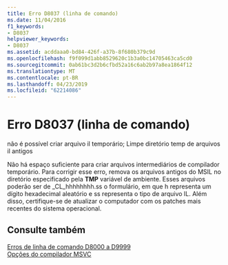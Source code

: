 ```yaml
---
title: Erro D8037 (linha de comando)
ms.date: 11/04/2016
f1_keywords:
- D8037
helpviewer_keywords:
- D8037
ms.assetid: acddaaa0-bd84-426f-a37b-8f680b379c9d
ms.openlocfilehash: f9f099d1abb8529620c1b3a0bc14705463ca5cd0
ms.sourcegitcommit: 0ab61bc3d2b6cfbd52a16c6ab2b97a8ea1864f12
ms.translationtype: MT
ms.contentlocale: pt-BR
ms.lasthandoff: 04/23/2019
ms.locfileid: "62214086"
---
```

# <a name="command-line-error-d8037"></a>Erro D8037 (linha de comando)

não é possível criar arquivo il temporário; Limpe diretório temp de arquivos il antigos

Não há espaço suficiente para criar arquivos intermediários de compilador temporário. Para corrigir esse erro, remova os arquivos antigos do MSIL no diretório especificado pela **TMP** variável de ambiente. Esses arquivos poderão ser de _CL_hhhhhhhh.ss o formulário, em que h representa um dígito hexadecimal aleatório e ss representa o tipo de arquivo IL. Além disso, certifique-se de atualizar o computador com os patches mais recentes do sistema operacional.

## <a name="see-also"></a>Consulte também

[Erros de linha de comando D8000 a D9999](../../error-messages/tool-errors/command-line-errors-d8000-through-d9999.md)<br/>
[Opções do compilador MSVC](../../build/reference/compiler-options.md)
